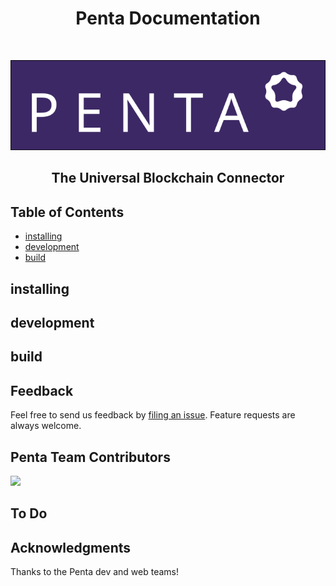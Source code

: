 <h1 align="center"> Penta Documentation </h1> <br>
<p align="center">
  <a href="https://penta.global/">
    <img alt="Penta Global" title="Penta Documentation" src="assets/svg/logo-3x.svg">
  </a>
</p>

<h2 align="center">
  The Universal Blockchain Connector
</h2>

## Table of Contents

* [installing](#installing)
* [development](#development)
* [build](#build)

<!-- END doctoc generated TOC please keep comment here to allow auto update -->

## installing


## development


## build


## Feedback

Feel free to send us feedback by [filing an issue](https://github.com/pentaglobal/documentation/issues/new). Feature requests are always welcome.

## Penta Team Contributors

<a href="https://github.com/mark0725" target="_blank"><img src="https://avatars3.githubusercontent.com/u/3497067?v=4" width="100"></a>

## To Do


## Acknowledgments

Thanks to the Penta dev and web teams!
